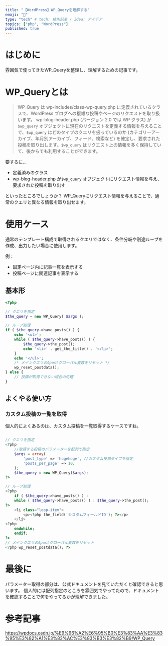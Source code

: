 ```yaml
---
title: "【WordPress】WP_Queryを理解する"
emoji: "🤔"
type: "tech" # tech: 技術記事 / idea: アイデア
topics: ["php", "WordPress"]
published: true
---
```


# はじめに
雰囲気で使ってきたWP_Queryを整理し、理解するための記事です。

# WP_Queryとは
> WP_Query は wp-includes/class-wp-query.php に定義されているクラスで、WordPress ブログへの複雑な投稿やページのリクエストを取り扱います。 wp-blog-header.php (バージョン 2.0 では WP クラス) が `$wp_query` オブジェクトに現在のリクエストを定義する情報を与えることで、`$wp_query` はどのタイプのクエリを扱っているのか (カテゴリーアーカイブ、年月別アーカイブ、フィード、検索など) を確定し、要求された投稿を取り出します。`$wp_query` はリクエスト上の情報を多く保持していて、後からでも利用することができます。

要するに...
- 定義済みのクラス
- wp-blog-header.php が`$wp_query` オブジェクトにリクエスト情報を与え、要求された投稿を取り出す

といったところでしょうか？
WP_Queryにリクエスト情報を与えることで、通常のクエリと異なる情報を取り出せます。

# 使用ケース

通常のテンプレート構成で取得されるクエリではなく、条件分岐や別途ループを作成、出力したい場合に使用します。

例：
- 固定ページ内に記事一覧を表示する
- 投稿ページに関連記事を表示する

## 基本形
```php
<?php

// クエリを指定
$the_query = new WP_Query( $args );

// ループ処理
if ( $the_query->have_posts() ) {
	echo '<ul>';
	while ( $the_query->have_posts() ) {
		$the_query->the_post();
		echo '<li>' . get_the_title() . '</li>';
	}
	echo '</ul>';
	/* メインクエリの$postグローバル変数をリセット */
	wp_reset_postdata();
} else {
	// 投稿が取得できない場合の処理
}
```

## よくやる使い方
### カスタム投稿の一覧を取得

個人的によくあるのは、カスタム投稿を一覧取得するケースですね。
```php

// クエリを指定
<?php
    //取得する投稿のパラメーターを配列で指定
    $args = array(
        'post_type' => 'hogehoge', //カスタム投稿タイプを指定
        'posts_per_page' => 10,
    );
    $the_query = new WP_Query($args);
?>

// ループ処理
<?php
    if ( $the_query->have_posts() ) :
    while ( $the_query->have_posts() ) : $the_query->the_post();
?>
    <li class="loop-item">
        <p><?php the_field('カスタムフィールドID'); ?></p>
    </li>
<?php
    endwhile;
    endif;
?>
// メインクエリの$postグローバル変数をリセット
<?php wp_reset_postdata(); ?>

```

# 最後に
パラメーター取得の部分は、公式ドキュメントを見ていただくと確認できると思います。
個人的には配列指定のところを雰囲気でやってたので、ドキュメントを確認することで何をやってるかが理解できました。

# 参考記事
https://wpdocs.osdn.jp/%E9%96%A2%E6%95%B0%E3%83%AA%E3%83%95%E3%82%A1%E3%83%AC%E3%83%B3%E3%82%B9/WP_Query